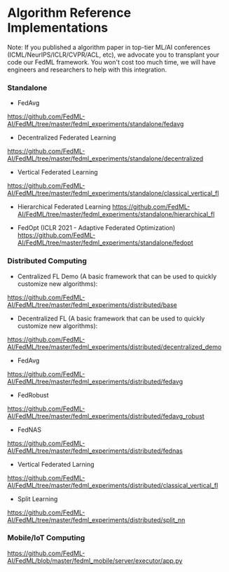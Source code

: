 # Algorithm Reference Implementations

Note: If you published a algorithm paper in top-tier ML/AI conferences (ICML/NeurIPS/ICLR/CVPR/ACL, etc), we advocate you to transplant your code our FedML framework.
You won't cost too much time, we will have engineers and researchers to help with this integration.

### Standalone

- FedAvg

https://github.com/FedML-AI/FedML/tree/master/fedml_experiments/standalone/fedavg

- Decentralized Federated Learning

https://github.com/FedML-AI/FedML/tree/master/fedml_experiments/standalone/decentralized

- Vertical Federated Learning

https://github.com/FedML-AI/FedML/tree/master/fedml_experiments/standalone/classical_vertical_fl

- Hierarchical Federated Learning
https://github.com/FedML-AI/FedML/tree/master/fedml_experiments/standalone/hierarchical_fl

- FedOpt (ICLR 2021 - Adaptive Federated Optimization)
https://github.com/FedML-AI/FedML/tree/master/fedml_experiments/standalone/fedopt

### Distributed Computing

- Centralized FL Demo (A basic framework that can be used to quickly customize new algorithms):

https://github.com/FedML-AI/FedML/tree/master/fedml_experiments/distributed/base

- Decentralized FL (A basic framework that can be used to quickly customize new algorithms):

https://github.com/FedML-AI/FedML/tree/master/fedml_experiments/distributed/decentralized_demo

- FedAvg

https://github.com/FedML-AI/FedML/tree/master/fedml_experiments/distributed/fedavg

- FedRobust

https://github.com/FedML-AI/FedML/tree/master/fedml_experiments/distributed/fedavg_robust

- FedNAS

https://github.com/FedML-AI/FedML/tree/master/fedml_experiments/distributed/fednas

- Vertical Federated Larning

https://github.com/FedML-AI/FedML/tree/master/fedml_experiments/distributed/classical_vertical_fl

- Split Learning

https://github.com/FedML-AI/FedML/tree/master/fedml_experiments/distributed/split_nn

### Mobile/IoT Computing

https://github.com/FedML-AI/FedML/blob/master/fedml_mobile/server/executor/app.py

